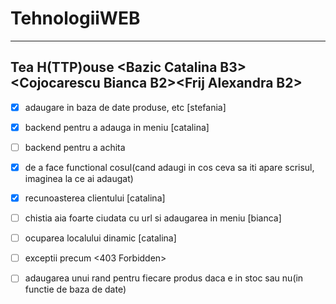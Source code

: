 # TehnologiiWEB
-----------------------

Tea H(TTP)ouse &lt;Bazic Catalina B3>&lt;Cojocarescu Bianca B2>&lt;Frij Alexandra B2>
------------------------

- [x] adaugare in baza de date produse, etc [stefania]
- [x] backend pentru a adauga in meniu [catalina]
- [ ] backend pentru a achita
- [x] de a face functional cosul(cand adaugi in cos ceva sa iti apare scrisul, imaginea la ce ai adaugat)
- [x] recunoasterea clientului [catalina]
- [ ] chistia aia foarte ciudata cu url si adaugarea in meniu [bianca]
- [ ] ocuparea localului dinamic [catalina]
- [ ] exceptii precum <403 Forbidden>
- [ ] adaugarea unui rand pentru fiecare produs daca e in stoc sau nu(in functie de baza de date)

